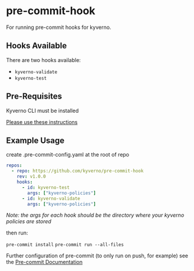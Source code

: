 # pre-commit-hook

For running pre-commit hooks for kyverno.

## Hooks Available

There are two hooks available:

* `kyverno-validate`
* `kyverno-test`

## Pre-Requisites

Kyverno CLI must be installed

[Please use these instructions](https://kyverno.io/docs/kyverno-cli/)

## Example Usage

create .pre-commit-config.yaml at the root of repo

```yaml
repos:
  - repo: https://github.com/kyverno/pre-commit-hook
    rev: v1.0.0
    hooks:
      - id: kyverno-test
        args: ["kyverno-policies"]
      - id: kyverno-validate
        args: ["kyverno-policies"]
```

*Note: the args for each hook should be the directory where your kyverno policies are stored*

then run:

`pre-commit install`
`pre-commit run --all-files`

Further configuration of pre-commit (to only run on push, for example) see the [Pre-commit Documentation](https://pre-commit.com)
